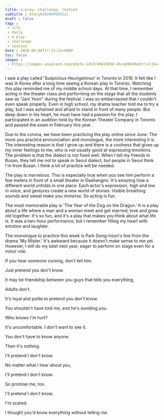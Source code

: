 ```yaml
---
title: a play, challenge, routine
subtitle : Story#202009050221
draft : false
tags :
 - life
 - daily
 - a play
 - challenge
 - routine
date : 2020-09-04T17:21:21+0900
toc: false
images : 
 - https://images.unsplash.com/photo-1453749024858-4bca89bd9edc?ixlib=rb-1.2.1&q=80&fm=jpg&crop=entropy&cs=tinysrgb&w=1080&fit=max&ixid=eyJhcHBfaWQiOjE1NTU0OX0
---
```


I saw a play called 'Suspicious Heungshinso' in Toronto in 2018. It felt like I was in Korea after a long time seeing a Korean play in Toronto. Watching this play reminded me of my middle school days. At that time, I remember acting in the theater class and performing on the stage that all the students saw as "Jani Yoon" during the festival. I was so embarrassed that I couldn't even speak properly. Even in high school, my drama teacher told me to try a play, but I was ashamed and afraid to stand in front of many people. But deep down in his heart, he must have had a passion for the play. I participated in an audition held by the Korean Theater Company in Toronto and passed the exam in February this year.  

Due to the corona, we have been practicing the play online since June. The more you practice pronunciation and monologue, the more interesting it is. The interesting reason is that I grow up and there is a coolness that gives up my inner feelings to me, who is not usually good at expressing emotions. The problem is that the dialect is not fixed well. When I tell my friends in Busan, they tell me not to speak in Seoul dialect, but people in Seoul think I'm from Busan. I think a lot of practice will be needed.  

The play is marvelous. This is especially true when you see him perform a few meters in front of a small theater in Daehangno. It's amazing how a different world unfolds in one place. Each actor's expression, high and low in voice, and gestures create a new world of stories. Visible breathing sounds and sweat make you immerse. So acting is fun.  

The most memorable play is 'The Year of the Dog on the Dragon.' It is a play about a life where a man and a woman meet and get married, love and grow old together. It's so fun, and it's a play that makes you think about what life is. It was a two-hour performance, but I remember filling my heart with emotion and laughter.  

The monologue to practice this week is Park Dong-hoon's line from the drama 'My Mister.' It's awkward because it doesn't make sense to me yet. However, I will do my best next year, eager to perform on stage even for a minor role.  

If you hear someone cursing, don't tell him.  

Just pretend you don't know.  

It may be friendship between you guys that tells you everything,  

Adults don't.  

It's loyal and polite to pretend you don't know.  

You shouldn't have told me, and he's avoiding you.  

Who knows I'm hurt?  

It's uncomfortable. I don't want to see it.  

You don't have to know anyone.  

Then it's nothing.  

I'll pretend I don't know.  

No matter what I hear about you,  

I'll pretend I don't know.  

So promise me, too.  

I'll pretend I don't know.  

I'm scared.  

I thought you'd know everything without telling me.  



